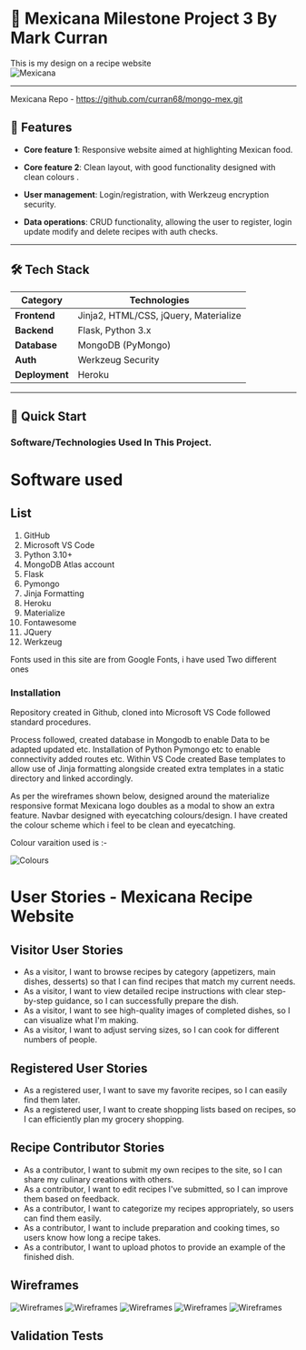 # 📖 Mexicana Milestone Project 3 By Mark Curran

This is my design on a recipe website  
![Mexicana](static/images/header.jpg) 

---
Mexicana Repo - https://github.com/curran68/mongo-mex.git
## 🌟 Features
- **Core feature 1**: Responsive website aimed at highlighting Mexican food.
- **Core feature 2**: Clean layout, with good functionality designed with clean colours .
- **User management**: Login/registration, with  Werkzeug encryption security.

- **Data operations**: CRUD functionality, allowing the user to register, login update modify and delete recipes with auth checks.

---

## 🛠️ Tech Stack
| Category       | Technologies                          |
| -------------- | ------------------------------------- |
| **Frontend**   | Jinja2, HTML/CSS, jQuery, Materialize |
| **Backend**    | Flask, Python 3.x                     |
| **Database**   | MongoDB (PyMongo)                     |
| **Auth**       | Werkzeug Security                     |
| **Deployment** | Heroku                                |

---

## 🚀 Quick Start
### Software/Technologies Used In This Project.

# Software used

  ## List
  
1. GitHub
2. Microsoft VS Code
3. Python 3.10+
4. MongoDB Atlas account
5. Flask
6. Pymongo
7. Jinja Formatting
8. Heroku
9. Materialize
10. Fontawesome
11. JQuery
12. Werkzeug

Fonts used in this site are from Google Fonts, i have used Two different ones 

### Installation

Repository created in Github, cloned into Microsoft VS Code followed standard procedures.

Process followed, created database in Mongodb to enable Data to be adapted updated etc. Installation of Python Pymongo etc to enable connectivity added routes etc.
Within VS Code created Base templates to allow use of Jinja formatting alongside created extra templates in a static directory and linked accordingly.

As per the wireframes shown below, designed around the materialize responsive format Mexicana logo doubles as a modal to show an extra feature. 
Navbar designed with eyecatching colours/design.
I have created the colour scheme which i feel to be clean and eyecatching.

Colour varaition used is :-

![Colours](static/images/color.jpg)



# User Stories - Mexicana Recipe Website

## Visitor User Stories

- As a visitor, I want to browse recipes by category (appetizers, main dishes, desserts) so that I can find recipes that match my current needs.
- As a visitor, I want to view detailed recipe instructions with clear step-by-step guidance, so I can successfully prepare the dish.
- As a visitor, I want to see high-quality images of completed dishes, so I can visualize what I'm making.
- As a visitor, I want to adjust serving sizes, so I can cook for different numbers of people.

## Registered User Stories

- As a registered user, I want to save my favorite recipes, so I can easily find them later.
- As a registered user, I want to create shopping lists based on recipes, so I can efficiently plan my grocery shopping.

## Recipe Contributor Stories

- As a contributor, I want to submit my own recipes to the site, so I can share my culinary creations with others.
- As a contributor, I want to edit recipes I've submitted, so I can improve them based on feedback.
- As a contributor, I want to categorize my recipes appropriately, so users can find them easily.
- As a contributor, I want to include preparation and cooking times, so users know how long a recipe takes.
- As a contributor, I want to upload photos to provide an example of the finished dish.



## Wireframes

![Wireframes](static/wireframes/landing.jpg)
![Wireframes](static/wireframes/login.jpg)
![Wireframes](static/wireframes/profile.jpg)
![Wireframes](static/wireframes/recipeadd.jpg)
![Wireframes](static/wireframes/register.jpg)


## Validation Tests


